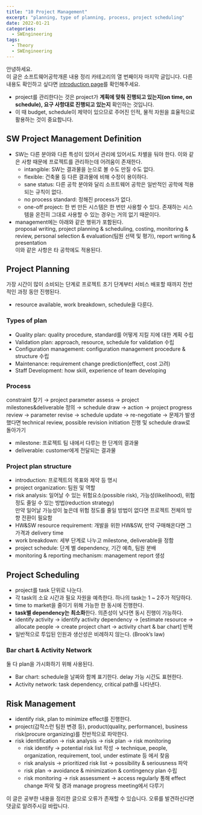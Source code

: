 ```yaml
---
title: "10 Project Management"
excerpt: "planning, type of planning, process, project scheduling"
date: 2022-01-21
categories:
  - SWEngineering
tags:
  - Theory
  - SWEngineering
---
```


안녕하세요.   
이 글은 소프트웨어공학개론 내용 정리 카테고리의 열 번째이자 마지막 글입니다. 다른 내용도 확인하고 싶다면 [introduction page](https://dongwon18.github.io/swengineering/SWEngineering_start/)를 확인해주세요.

- project를 관리한다는 것은 project가 **계획에 맞춰 진행되고 있는지(on time, on schedule), 요구 사항대로 진행되고 있는지** 확인하는 것입니다.
- 이 때 budget, schedule이 제약이 있으므로 주어진 인적, 물적 자원을 효율적으로 활용하는 것이 중요합니다.

## SW Project Management Definition

- SW는 다른 분야와 다른 특성이 있어서 관리에 있어서도 차별을 둬야 한다. 이와 같은 사항 때문에 프로젝트를 관리하는데 어려움이 존재한다.
    - intangible: SW는 결과물을 눈으로 볼 수도 만질 수도 없다.
    - flexible: 건축물 등 다른 결과물에 비해 수정이 용이하다.
    - sane status: 다른 공학 분야와 달리 소프트웨어 공학은 일반적인 공학에 적용되는 규칙이 없다.
    - no process standard: 정해진 process가 없다.
    - one-off project: 한 번 만든 시스템은 한 번만 사용할 수 있다. 존재하는 시스템을 온전히 그대로 사용할 수 있는 경우는 거의 없기 때문이다.
- management에는 아래와 같은 행위가 포함된다.  
proposal writing, project planning & scheduling, costing, monitoring & review, personal selection & evaluation(팀원 선택 및 평가), report writing & presentation  
이와 같은 사항은 타 공학에도 적용된다.

## Project Planning

가장 시간이 많이 소비되는 단계로 프로젝트 초기 단계부터 서비스 배포할 때까지 전반적인 과정 동안 진행된다.

- resource available, work breakdown, schedule을 다룬다.

### Types of plan

- Quality plan: quality procedure, standard를 어떻게 지킬 지에 대한 계획 수립
- Validation plan: approach, resource, schedule for validation 수립
- Configuration management: configuration management procedure & structure 수립
- Maintenance: requirement change prediction(effect, cost 고려)
- Staff Development: how skill, experience of team developing

### Process

constraint 찾기 → project parameter assess → project milestones&deliverable 정의 → schedule draw → action → project progress review → parameter revise → schedule update → re-negotiate → 문제가 발생했다면 technical review, possible revision initiation 진행 및 schedule draw로 돌아가기

- milestone: 프로젝트 팀 내에서 다루는 한 단계의 결과물
- deliverable: customer에게 전달되는 결과물

### Project plan structure

- introduction: 프로젝트의 목표와 제약 등 명시
- project organization: 팀원 및 역할
- risk analysis: 일어날 수 있는 위험요소(possible risk), 가능성(likelihood), 위험 정도 줄일 수 있는 방법(reduction strategy)  
만약 일어날 가능성이 높은데 위험 정도를 줄일 방법이 없다면 프로젝트 전체의 방향 전환이 필요함
- HW&SW resource requirement: 개발을 위한 HW&SW, 만약 구매해온다면 그 가격과 delivery time
- work breakdown: 세부 단계로 나누고 milestone, deliverable을 정함
- project schedule: 단계 별 dependency, 기간 예측, 팀원 분배
- monitoring & reporting mechanism: management report 생성

## Project Scheduling

- project를 task 단위로 나눈다.
- 각 task의 소요 시간과 필요 자원을 예측한다. 하나의 task는 1 ~ 2주가 적당하다.
- time to market을 줄이기 위해 가능한 한 동시에 진행한다.
- **task별 dependency는 최소화**한다. 의존성이 낮다면 동시 진행이 가능하다.
- identify activity → identify activity dependency → [estimate resource → allocate people → create project chart → activity chart & bar chart] 반복
- 일반적으로 투입된 인원과 생산성은 비례하지 않는다. (Brook’s law)

### Bar chart & Activity Network

둘 다 plan을 가시화하기 위해 사용된다.

- Bar chart: schedule을 날짜와 함께 표기한다. delay 가능 시간도 표현한다.
- Activity network: task dependency, critical path를 나타낸다.

## Risk Management

- identify risk, plan to minimize effect를 진행한다.
- project(갑작스런 팀원 변경 등), product(quality, performance), business risk(procure organizing)를 전반적으로 파악한다.
- risk identification → risk analysis → risk plan → risk monitoring
    - risk identify → potential risk list 작성 → technique, people, organization, requirement, tool, under estimate 등 에서 찾음
    - risk analysis → prioritized risk list → possibility & seriousness 파악
    - risk plan → avoidance & minimization & contingency plan 수립
    - risk monitoring → risk assessment → access regularly 통해 effect change 파악 및 경과 manage progress meeting에서 다루기

이 글은 공부한 내용을 정리한 글으로 오류가 존재할 수 있습니다. 오류를 발견하신다면 댓글로 알려주시길 바랍니다.
